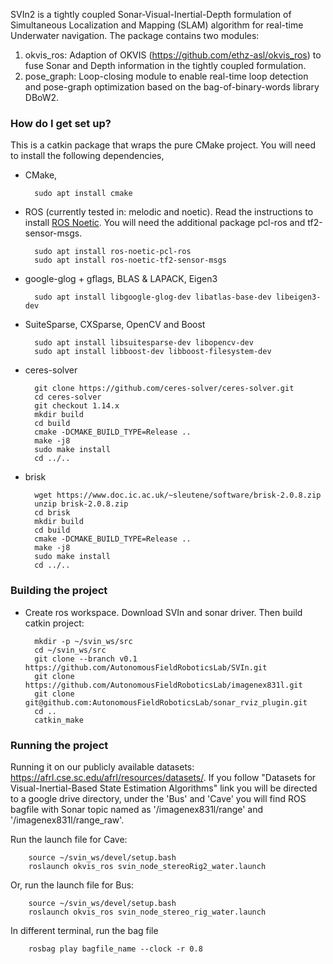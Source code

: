 SVIn2 is a tightly coupled Sonar-Visual-Inertial-Depth formulation of Simultaneous Localization and Mapping (SLAM) algorithm for real-time Underwater navigation. The package contains two modules:

1. okvis_ros: Adaption of OKVIS (<https://github.com/ethz-asl/okvis_ros>) to fuse Sonar and Depth information in the tightly coupled formulation.
2. pose_graph:  Loop-closing module to enable real-time loop detection and pose-graph optimization based on the bag-of-binary-words library DBoW2.

### How do I get set up? ###

This is a catkin package that wraps the pure CMake project.
You will need to install the following dependencies,

* CMake,

        sudo apt install cmake

* ROS (currently tested in: melodic and noetic). Read the instructions to install [ROS Noetic](http://wiki.ros.org/noetic/Installation/Ubuntu). You will need the additional package pcl-ros and tf2-sensor-msgs.

        sudo apt install ros-noetic-pcl-ros
        sudo apt install ros-noetic-tf2-sensor-msgs

* google-glog + gflags, BLAS & LAPACK, Eigen3

        sudo apt install libgoogle-glog-dev libatlas-base-dev libeigen3-dev

* SuiteSparse, CXSparse, OpenCV and Boost

        sudo apt install libsuitesparse-dev libopencv-dev
        sudo apt install libboost-dev libboost-filesystem-dev

* ceres-solver

        git clone https://github.com/ceres-solver/ceres-solver.git
        cd ceres-solver
        git checkout 1.14.x
        mkdir build
        cd build
        cmake -DCMAKE_BUILD_TYPE=Release ..
        make -j8
        sudo make install
        cd ../..

* brisk

        wget https://www.doc.ic.ac.uk/~sleutene/software/brisk-2.0.8.zip
        unzip brisk-2.0.8.zip
        cd brisk
        mkdir build
        cd build
        cmake -DCMAKE_BUILD_TYPE=Release ..
        make -j8
        sudo make install
        cd ../..

### Building the project ###

* Create ros workspace. Download SVIn and sonar driver. Then build catkin project:

        mkdir -p ~/svin_ws/src
        cd ~/svin_ws/src
        git clone --branch v0.1 https://github.com/AutonomousFieldRoboticsLab/SVIn.git
        git clone https://github.com/AutonomousFieldRoboticsLab/imagenex831l.git
        git clone git@github.com:AutonomousFieldRoboticsLab/sonar_rviz_plugin.git
        cd ..
        catkin_make

### Running the project ###

Running it on our publicly available datasets: <https://afrl.cse.sc.edu/afrl/resources/datasets/>. If you follow "Datasets for Visual-Inertial-Based State Estimation Algorithms" link you will be directed to a google drive directory,  under the 'Bus' and 'Cave' you will find ROS bagfile with Sonar topic named as '/imagenex831l/range' and  '/imagenex831l/range_raw'.

Run the launch file for Cave:

        source ~/svin_ws/devel/setup.bash
        roslaunch okvis_ros svin_node_stereoRig2_water.launch

Or, run the launch file for Bus:

        source ~/svin_ws/devel/setup.bash
        roslaunch okvis_ros svin_node_stereo_rig_water.launch

In different terminal, run the bag file

        rosbag play bagfile_name --clock -r 0.8
